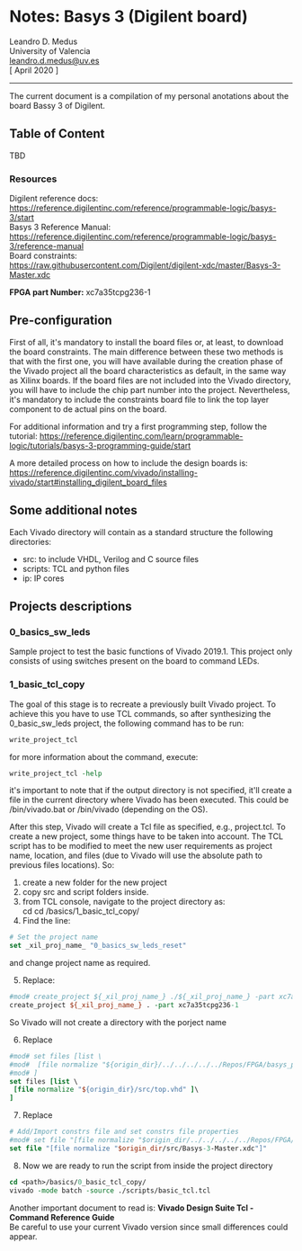 # Notes: Basys 3 (Digilent board)

Leandro D. Medus  
University of Valencia  
leandro.d.medus@uv.es  
[ April 2020 ]

---

The current document is a compilation of my personal anotations about the board
Bassy 3 of Digilent.

## Table of Content
TBD

### Resources
Digilent reference docs:  
https://reference.digilentinc.com/reference/programmable-logic/basys-3/start  
Basys 3 Reference Manual:  
https://reference.digilentinc.com/reference/programmable-logic/basys-3/reference-manual  
Board constraints:  
https://raw.githubusercontent.com/Digilent/digilent-xdc/master/Basys-3-Master.xdc

**FPGA part Number:**  xc7a35tcpg236-1

## Pre-configuration
First of all, it's mandatory to install the board files or, at least, to download the board constraints. The main difference between these two methods is that with the first one, you will have available during the creation phase of the Vivado project all the board characteristics as default, in the same way as Xilinx boards. If the board files are not included into the Vivado directory, you will have to include the chip part number into the project. Nevertheless, it's mandatory to include the constraints board file to link the top layer component to de actual pins on the board.

For additional information and try a first programming step, follow the tutorial:
https://reference.digilentinc.com/learn/programmable-logic/tutorials/basys-3-programming-guide/start

A more detailed process on how to include the design boards is:  
https://reference.digilentinc.com/vivado/installing-vivado/start#installing_digilent_board_files

## Some additional notes
Each Vivado directory will contain as a standard structure the following directories:
  * src:  to include VHDL, Verilog and C source files
  * scripts: TCL and python files
  * ip: IP cores


## Projects descriptions

### 0_basics_sw_leds
Sample project to test the basic functions of Vivado 2019.1. This project only consists of using switches present on the board to command LEDs.

### 1_basic_tcl_copy

The goal of this stage is to recreate a previously built Vivado project. To achieve this you have to use TCL commands, so after synthesizing the 0_basic_sw_leds project, the following command has to be run:
```tcl
write_project_tcl
```
for more information about the command, execute:
```tcl
write_project_tcl -help
```
it's important to note that if the output directory is not specified, it'll create a file in the current directory where Vivado has been executed. This could be <Path to vivado>/bin/vivado.bat or <Path to vivado>/bin/vivado (depending on the OS).

After this step, Vivado will create a Tcl file as specified, e.g., project.tcl. To create a new project, some things have to be taken into account.
The TCL script has to be modified to meet the new user requirements as project name, location, and files (due to Vivado will use the absolute path to previous files locations).
So:
1. create a new folder for the new project
2. copy src and script folders inside.
3. from TCL console, navigate to the project directory as:  
cd cd <path to project>/basics/1_basic_tcl_copy/
4. Find the line:
```Tcl
# Set the project name  
set _xil_proj_name_ "0_basics_sw_leds_reset"
```
and change project name as required.

5. Replace:
```Tcl
#mod# create_project ${_xil_proj_name_} ./${_xil_proj_name_} -part xc7a35tcpg236-1
create_project ${_xil_proj_name_} . -part xc7a35tcpg236-1
```
So Vivado will not create a directory with the porject name

6. Replace
```Tcl
#mod# set files [list \
#mod#  [file normalize "${origin_dir}/../../../../../Repos/FPGA/basys_projects/basics/0_basics_sw_leds/src/top.vhd" ]\
#mod# ]
set files [list \
 [file normalize "${origin_dir}/src/top.vhd" ]\
]
```
7. Replace
```Tcl
# Add/Import constrs file and set constrs file properties
#mod# set file "[file normalize "$origin_dir/../../../../../Repos/FPGA/basys_projects/basics/0_basics_sw_leds/src/Basys-3-Master.xdc"]"
set file "[file normalize "$origin_dir/src/Basys-3-Master.xdc"]"
```

8. Now we are ready to run the script from inside the project directory
```tcl
cd <path>/basics/0_basic_tcl_copy/
vivado -mode batch -source ./scripts/basic_tcl.tcl
```

Another important document to read is:
**Vivado Design Suite Tcl - Command Reference Guide**  
Be careful to use your current Vivado version since small differences could appear.

[TODO]: <> (improve usage of: write_project_tcl and write_bd_tcl)

[TODO]: <> (avoid copy of files from src directory to <project>.srcs/sources_1)
